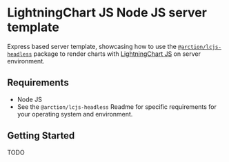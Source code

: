 # LightningChart JS Node JS server template

Express based server template, showcasing how to use the [`@arction/lcjs-headless`](lcjs-headless-npm) package to render charts with [LightningChart JS](lightningchart-js) on server environment.

## Requirements

* Node JS
* See the `@arction/lcjs-headless` Readme for specific requirements for your operating system and environment.

## Getting Started

TODO

[lcjs-headless-npm]: https://www.npmjs.com/package/@arction/lcjs-headless
[lightningchart-js]: https://www.arction.com/lightningchart-js/
